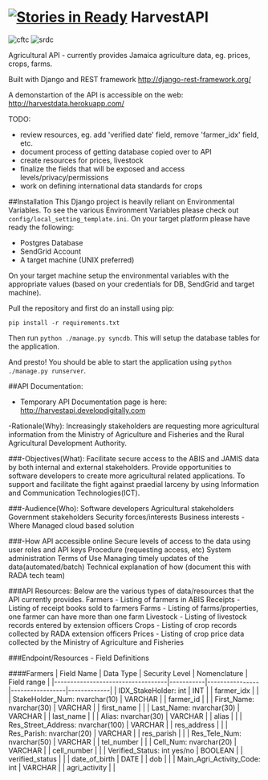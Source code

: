 [![Stories in Ready](https://badge.waffle.io/CodeForTheCaribbean/HarvestAPI.png?label=ready&title=Ready)](https://waffle.io/CodeForTheCaribbean/HarvestAPI)
HarvestAPI
=======

![cftc](http://slashroots.org/img/cftc.png)
![srdc](http://slashroots.org/img/srdc.png)

Agricultural API - currently provides Jamaica agriculture data, eg. prices, crops, farms.

Built with Django and REST framework http://django-rest-framework.org/

A demonstartion of the API is accessible on the web: http://harvestdata.herokuapp.com/

TODO:

* review resources, eg. add 'verified date' field, remove 'farmer_idx' field, etc.
* document process of getting database copied over to API
* create resources for prices, livestock
* finalize the fields that will be exposed and access levels/privacy/permissions
* work on defining international data standards for crops


##Installation
This Django project is heavily reliant on Environmental Variables.  To see the various Environment Variables please check out ```config/local_setting_template.ini```.  On your target platform please have ready the following:

*	Postgres Database
*	SendGrid Account
*	A target machine (UNIX preferred)

On your target machine setup the environmental variables with the appropriate values (based on your credentials for DB, SendGrid and target machine).

Pull the repository and first do an install using pip:

```pip install -r requirements.txt```

Then run ```python ./manage.py syncdb```. This will setup the database tables for the application.

And presto!  You should be able to start the application using ```python ./manage.py runserver```.



##API Documentation: 
- Temporary API Documentation page is here: http://harvestapi.developdigitally.com

-Rationale(Why): 
Increasingly stakeholders are requesting more agricultural information from the Ministry of Agriculture and Fisheries and the Rural Agricultural Development Authority.

###-Objectives(What): 
Facilitate secure access to the ABIS and JAMIS data by both internal and external stakeholders. 
Provide opportunities to software developers to create more agricultural related applications.
To support and facilitate the fight against praedial larceny by using Information and Communication Technologies(ICT). 

###-Audience(Who): 
Software developers
Agricultural stakeholders
Government stakeholders
Security forces/interests
Business interests
-Where
Managed cloud based solution

###-How
API accessible online
Secure levels of access to the data using user roles and API keys
Procedure (requesting access, etc) 
System administration
Terms of Use
Managing timely updates of the data(automated/batch)
Technical explanation of how (document this with RADA tech team)

###API Resources:
Below are the various types of data/resources that the API currently provides.
Farmers - Listing of farmers in ABIS
Receipts - Listing of receipt books sold to farmers
Farms - Listing of farms/properties, one farmer can have more than one farm
Livestock - Listing of livestock records entered by extension officers
Crops - Listing of crop records collected by RADA extension officers
Prices - Listing of crop price data collected by the Ministry of Agriculture and Fisheries



###Endpoint/Resources - Field Definitions

####Farmers
| Field Name                        | Data Type | Security Level | Nomenclature    | Field range |
|-----------------------------------|-----------|----------------|-----------------|-------------|
| IDX_StakeHolder: int              | INT       |                | farmer_idx      |             |
| StakeHolder_Num: nvarchar(10)     | VARCHAR   |                | farmer_id       |             |
| First_Name: nvarchar(30)          | VARCHAR   |                | first_name      |             |
| Last_Name: nvarchar(30)           | VARCHAR   |                | last_name       |             |
| Alias: nvarchar(30)               | VARCHAR   |                | alias           |             |
| Res_Street_Address: nvarchar(100) | VARCHAR   |                | res_address     |             |
| Res_Parish:  nvarchar(20)         | VARCHAR   |                | res_parish      |             |
| Res_Tele_Num: nvarchar(50)        | VARCHAR   |                | tel_number      |             |
| Cell_Num: nvarchar(20)            | VARCHAR   |                | cell_number     |             |
| Verified_Status: int yes/no       | BOOLEAN   |                | verified_status |             |
| date_of_birth                     | DATE      |                | dob             |             |
| Main_Agri_Activity_Code: int      | VARCHAR   |                | agri_activity   |             |


